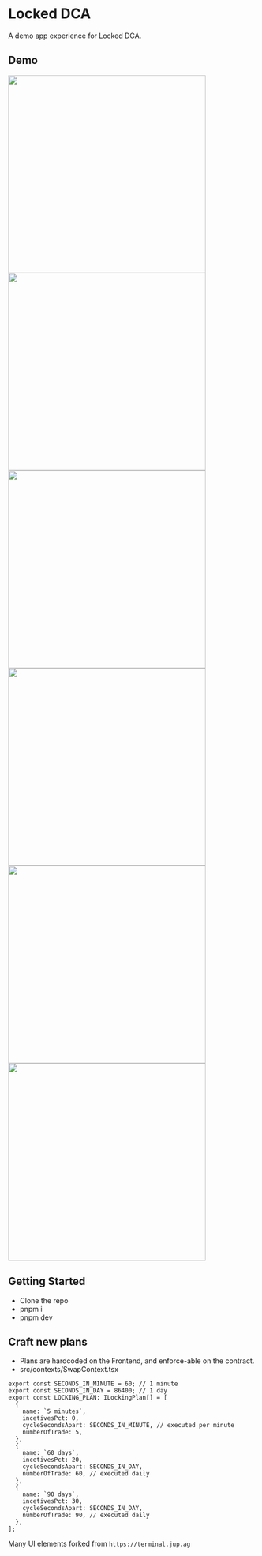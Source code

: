 # Locked DCA

A demo app experience for Locked DCA.

## Demo

<img src="public/demo/demo-1.png" width="400" />
<img src="public/demo/demo-2.png" width="400" />
<img src="public/demo/demo-3.png" width="400" />
<img src="public/demo/demo-4.png" width="400" />
<img src="public/demo/demo-5.png" width="400" />
<img src="public/demo/demo-6.png" width="400" />

## Getting Started

- Clone the repo
- pnpm i
- pnpm dev

## Craft new plans

- Plans are hardcoded on the Frontend, and enforce-able on the contract.
- src/contexts/SwapContext.tsx

```tsx
export const SECONDS_IN_MINUTE = 60; // 1 minute
export const SECONDS_IN_DAY = 86400; // 1 day
export const LOCKING_PLAN: ILockingPlan[] = [
  {
    name: `5 minutes`,
    incetivesPct: 0,
    cycleSecondsApart: SECONDS_IN_MINUTE, // executed per minute
    numberOfTrade: 5,
  },
  {
    name: `60 days`,
    incetivesPct: 20,
    cycleSecondsApart: SECONDS_IN_DAY,
    numberOfTrade: 60, // executed daily
  },
  {
    name: `90 days`,
    incetivesPct: 30,
    cycleSecondsApart: SECONDS_IN_DAY,
    numberOfTrade: 90, // executed daily
  },
];
```

Many UI elements forked from `https://terminal.jup.ag`
